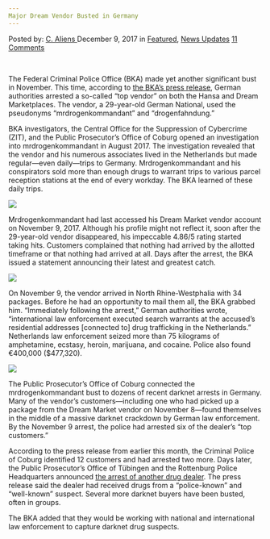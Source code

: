 ```yaml
---
Major Dream Vendor Busted in Germany
---
```

<article class="post-listing post-23835 post type-post status-publish format-standard has-post-thumbnail hentry  tag-busted tag-dream tag-germany tag-major tag-vendor">
    <div class="post-inner">
        <span>Posted by: <a href="https://www.deepdotweb.com/author/caliens/" title="">C. Aliens </a></span>
    <span>December 9, 2017</span>
    <span>in <a href="https://www.deepdotweb.com/category/deepdot-news/" rel="category tag">Featured</a>, <a href="https://www.deepdotweb.com/category/news-updates/" rel="category tag">News Updates</a></span>
    <span><a href="https://www.deepdotweb.com/2017/12/09/major-dream-vendor-busted-germany/#comments">11 Comments</a></span>
    </p>
    <div class="clear"></div>
    <div class="entry">
    <p>&nbsp;</p>
    <p>The Federal Criminal Police Office (BKA) made yet another significant bust in November. This time, according to <a href="https://www.scribd.com/document/365431415/Rauschgift-Darknet-Mrdrogenkommandant-Announcement">the BKA’s press release</a>, German authorities arrested a so-called “top vendor” on both the Hansa and Dream Marketplaces. The vendor, a 29-year-old German National, used the pseudonyms “mrdrogenkommandant” and “drogenfahndung.”</p>
    <p>BKA investigators, the Central Office for the Suppression of Cybercrime (ZIT), and the Public Prosecutor&#8217;s Office of Coburg opened an investigation into mrdrogenkommandant in August 2017. The investigation revealed that the vendor and his numerous associates lived in the Netherlands but made regular—even daily—trips to Germany. Mrdrogenkommandant and his conspirators sold more than enough drugs to warrant trips to various parcel reception stations at the end of every workday. The BKA learned of these daily trips.</p>
    <p><img class="wp-image-23838 aligncenter" src="https://www.deepdotweb.com/wp-content/uploads/2017/12/word-image-13.jpeg" srcset="https://www.deepdotweb.com/wp-content/uploads/2017/12/word-image-13.jpeg 630w, https://www.deepdotweb.com/wp-content/uploads/2017/12/word-image-13-300x200.jpeg 300w" sizes="(max-width: 630px) 100vw, 630px" /></p>
    <p>Mrdrogenkommandant had last accessed his Dream Market vendor account on November 9, 2017. Although his profile might not reflect it, soon after the 29-year-old vendor disappeared, his impeccable 4.86/5 rating started taking hits. Customers complained that nothing had arrived by the allotted timeframe or that nothing had arrived at all. Days after the arrest, the BKA issued a statement announcing their latest and greatest catch.</p>
    <p><img class="wp-image-23839" src="https://www.deepdotweb.com/wp-content/uploads/2017/12/word-image-7.png" srcset="https://www.deepdotweb.com/wp-content/uploads/2017/12/word-image-7.png 857w, https://www.deepdotweb.com/wp-content/uploads/2017/12/word-image-7-300x173.png 300w" sizes="(max-width: 857px) 100vw, 857px" /></p>
    <p>On November 9, the vendor arrived in North Rhine-Westphalia with 34 packages. Before he had an opportunity to mail them all, the BKA grabbed him. “Immediately following the arrest,” German authorities wrote, “international law enforcement executed search warrants at the accused&#8217;s residential addresses [connected to] drug trafficking in the Netherlands.” Netherlands law enforcement seized more than 75 kilograms of amphetamine, ecstasy, heroin, marijuana, and cocaine. Police also found €400,000 ($477,320).</p>
    <p><img class="wp-image-23840" src="https://www.deepdotweb.com/wp-content/uploads/2017/12/word-image-14.jpeg" srcset="https://www.deepdotweb.com/wp-content/uploads/2017/12/word-image-14.jpeg 630w, https://www.deepdotweb.com/wp-content/uploads/2017/12/word-image-14-300x193.jpeg 300w" sizes="(max-width: 630px) 100vw, 630px" /></p>
    <p>The Public Prosecutor&#8217;s Office of Coburg connected the mrdrogenkommandant bust to dozens of recent darknet arrests in Germany. Many of the vendor&#8217;s customers—including one who had picked up a package from the Dream Market vendor on November 8—found themselves in the middle of a massive darknet crackdown by German law enforcement. By the November 9 arrest, the police had arrested six of the dealer&#8217;s “top customers.”</p>
    <p>According to the press release from earlier this month, the Criminal Police of Coburg identified 12 customers and had arrested two more. Days later, the Public Prosecutor’s Office of Tübingen and the Rottenburg Police Headquarters announced <a href="https://www.deepdotweb.com/2017/11/23/german-dealer-busted-five-package-seizures/">the arrest of another drug dealer</a>. The press release said the dealer had received drugs from a “police-known” and “well-known” suspect. Several more darknet buyers have been busted, often in groups.</p>
    <p>The BKA added that they would be working with national and international law enforcement to capture darknet drug suspects.</p>
    </div>
    <span style="display:none"><a href="https://www.deepdotweb.com/tag/busted/" rel="tag">busted</a> <a href="https://www.deepdotweb.com/tag/dream/" rel="tag">dream</a> <a href="https://www.deepdotweb.com/tag/germany/" rel="tag">germany</a> <a href="https://www.deepdotweb.com/tag/major/" rel="tag">major</a> <a href="https://www.deepdotweb.com/tag/vendor/" rel="tag">vendor</a></span> <span style="display:none" class="updated">2017-12-09</span>
    <div style="display:none" class="vcard author" itemprop="author" itemscope itemtype="http://schema.org/Person"><strong class="fn" itemprop="name"><a href="https://www.deepdotweb.com/author/caliens/" title="Posts by C. Aliens" rel="author">C. Aliens</a></strong></div>
    </div>
</article>

